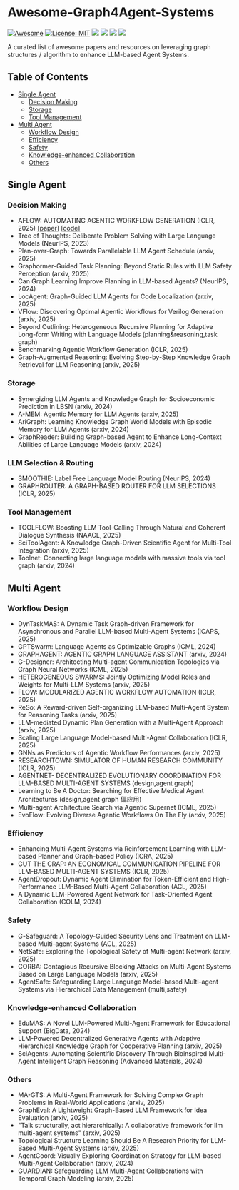# Awesome-Graph4Agent-Systems
 [![Awesome](https://awesome.re/badge.svg)](https://github.com/RManLuo/Awesome-LLM-KG) 
[![License: MIT](https://img.shields.io/badge/License-MIT-green.svg)](https://opensource.org/licenses/MIT)
  ![](https://img.shields.io/github/last-commit/Shiy-Li/Awesome-Graph4Agent-Systems?color=green) 
 ![](https://img.shields.io/badge/PRs-Welcome-red)
 ![](https://img.shields.io/github/stars/Shiy-Li/Awesome-Graph4Agent-Systems?color=yellow)
![](https://img.shields.io/github/forks/Shiy-Li/Awesome-Graph4Agent-Systems?color=lightblue) 

A curated list of awesome papers and resources on leveraging graph structures / algorithm to enhance LLM-based Agent Systems.

## Table of Contents

- [Single Agent](#single-agent)
  - [Decision Making](#decision-making)
  - [Storage](#storage)
  - [Tool Management](#tool-management)
- [Multi Agent](#multi-agent)
  - [Workflow Design](#workflow-design)
  - [Efficiency](#efficiency)
  - [Safety](#safety)
  - [Knowledge-enhanced Collaboration](#knowledge-enhanced-collaboration)
  - [Others](#others)


## Single Agent

### Decision Making
- AFLOW: AUTOMATING AGENTIC WORKFLOW GENERATION (ICLR, 2025) [[paper]](https://arxiv.org/abs/2410.10762) [[code]](https://github.com/FoundationAgents/AFlow)
- Tree of Thoughts: Deliberate Problem Solving with Large Language Models (NeurIPS, 2023)
- Plan-over-Graph: Towards Parallelable LLM Agent Schedule (arxiv, 2025)
- Graphormer-Guided Task Planning: Beyond Static Rules with LLM Safety Perception (arxiv, 2025)
- Can Graph Learning Improve Planning in LLM-based Agents? (NeurIPS, 2024)
- LocAgent: Graph-Guided LLM Agents for Code Localization (arxiv, 2025)
- VFlow: Discovering Optimal Agentic Workflows for Verilog Generation (arxiv, 2025)
- Beyond Outlining: Heterogeneous Recursive Planning for Adaptive Long-form Writing with Language Models (planning&reasoning,task graph)
- Benchmarking Agentic Workflow Generation (ICLR, 2025)
- Graph-Augmented Reasoning: Evolving Step-by-Step Knowledge Graph Retrieval for LLM Reasoning (arxiv, 2025)

### Storage
- Synergizing LLM Agents and Knowledge Graph for Socioeconomic Prediction in LBSN (arxiv, 2024)
- A-MEM: Agentic Memory for LLM Agents (arxiv, 2025)
- AriGraph: Learning Knowledge Graph World Models with Episodic Memory for LLM Agents (arxiv, 2024)
- GraphReader: Building Graph-based Agent to Enhance Long-Context Abilities of Large Language Models (arxiv, 2024)

### LLM Selection & Routing
- SMOOTHIE: Label Free Language Model Routing (NeurIPS, 2024)
- GRAPHROUTER: A GRAPH-BASED ROUTER FOR LLM SELECTIONS (ICLR, 2025)

### Tool Management
- TOOLFLOW: Boosting LLM Tool-Calling Through Natural and Coherent Dialogue Synthesis (NAACL, 2025)
- SciToolAgent: A Knowledge Graph-Driven Scientific Agent for Multi-Tool Integration (arxiv, 2025)
- Toolnet: Connecting large language models with massive tools via tool graph (arxiv, 2024)

## Multi Agent

### Workflow Design
- DynTaskMAS: A Dynamic Task Graph-driven Framework for Asynchronous and Parallel LLM-based Multi-Agent Systems (ICAPS, 2025)
- GPTSwarm: Language Agents as Optimizable Graphs (ICML, 2024)
- GRAPHAGENT: AGENTIC GRAPH LANGUAGE ASSISTANT (arxiv, 2024)
- G-Designer: Architecting Multi-agent Communication Topologies via Graph Neural Networks (ICML, 2025)
- HETEROGENEOUS SWARMS: Jointly Optimizing Model Roles and Weights for Multi-LLM Systems (arxiv, 2025)
- FLOW: MODULARIZED AGENTIC WORKFLOW AUTOMATION (ICLR, 2025)
- ReSo: A Reward-driven Self-organizing LLM-based Multi-Agent System for Reasoning Tasks (arxiv, 2025)
- LLM-mediated Dynamic Plan Generation with a Multi-Agent Approach (arxiv, 2025)
- Scaling Large Language Model-based Multi-Agent Collaboration (ICLR, 2025)
- GNNs as Predictors of Agentic Workflow Performances (arxiv, 2025)
- RESEARCHTOWN: SIMULATOR OF HUMAN RESEARCH COMMUNITY (ICLR, 2025)
- AGENTNET- DECENTRALIZED EVOLUTIONARY COORDINATION FOR LLM-BASED MULTI-AGENT SYSTEMS (design,agent graph)
- Learning to Be A Doctor: Searching for Effective Medical Agent Architectures (design,agent graph 偏应用)
- Multi-agent Architecture Search via Agentic Supernet (ICML, 2025)
- EvoFlow: Evolving Diverse Agentic Workflows On The Fly (arxiv, 2025)

### Efficiency
- Enhancing Multi-Agent Systems via Reinforcement Learning with LLM-based Planner and Graph-based Policy (ICRA, 2025)
- CUT THE CRAP: AN ECONOMICAL COMMUNICATION PIPELINE FOR LLM-BASED MULTI-AGENT SYSTEMS (ICLR, 2025)
- AgentDropout: Dynamic Agent Elimination for Token-Efficient and High-Performance LLM-Based Multi-Agent Collaboration (ACL, 2025)
- A Dynamic LLM-Powered Agent Network for Task-Oriented Agent Collaboration (COLM, 2024)

### Safety
- G-Safeguard: A Topology-Guided Security Lens and Treatment on LLM-based Multi-agent Systems (ACL, 2025)
- NetSafe: Exploring the Topological Safety of Multi-agent Network (arxiv, 2025)
- CORBA: Contagious Recursive Blocking Attacks on Multi-Agent Systems Based on Large Language Models (arxiv, 2025)
- AgentSafe: Safeguarding Large Language Model-based Multi-agent Systems via Hierarchical Data Management (multi,safety)

### Knowledge-enhanced Collaboration
- EduMAS: A Novel LLM-Powered Multi-Agent Framework for Educational Support (BigData, 2024)
- LLM-Powered Decentralized Generative Agents with Adaptive Hierarchical Knowledge Graph for Cooperative Planning (arxiv, 2025)
- SciAgents: Automating Scientific Discovery Through Bioinspired Multi‐Agent Intelligent Graph Reasoning (Advanced Materials, 2024)

### Others
- MA-GTS: A Multi-Agent Framework for Solving Complex Graph Problems in Real-World Applications (arxiv, 2025)
- GraphEval: A Lightweight Graph-Based LLM Framework for Idea Evaluation (arxiv, 2025)
- "Talk structurally, act hierarchically: A collaborative framework for llm multi-agent systems" (arxiv, 2025)
- Topological Structure Learning Should Be A Research Priority for LLM-Based Multi-Agent Systems (arxiv, 2025)
- AgentCoord: Visually Exploring Coordination Strategy for LLM-based Multi-Agent Collaboration (arxiv, 2024)
- GUARDIAN: Safeguarding LLM Multi-Agent Collaborations with Temporal Graph Modeling (arxiv, 2025)

